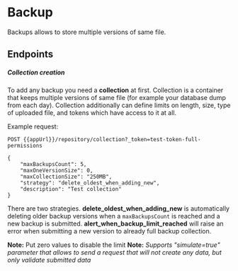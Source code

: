 Backup
======

Backups allows to store multiple versions of same file.

Endpoints
---------

##### Collection creation

To add any backup you need a **collection** at first.
Collection is a container that keeps multiple versions of same file (for example your database dump from each day).
Collection additionally can define limits on length, size, type of uploaded file, and tokens which have access to it at all.

Example request:
```
POST {{appUrl}}/repository/collection?_token=test-token-full-permissions

{
    "maxBackupsCount": 5,
    "maxOneVersionSize": 0,
    "maxCollectionSize": "250MB",
    "strategy": "delete_oldest_when_adding_new",
    "description": "Test collection"
}
```

There are two strategies. **delete_oldest_when_adding_new** is automatically deleting older backup versions
when a `maxBackupsCount` is reached and a new backup is submitted. **alert_when_backup_limit_reached** will raise an
error when submitting a new version to already full backup collection.

**Note:** Put zero values to disable the limit
**Note:** _Supports "simulate=true" parameter that allows to send a request that will not create any data, but only validate submitted data_

